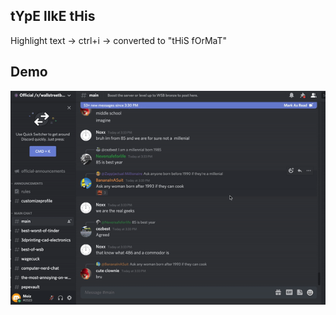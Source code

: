 ## tYpE lIkE tHis

Highlight text -> ctrl+i -> converted to "tHiS fOrMaT"

## Demo

![Alt Text](demo.gif)

